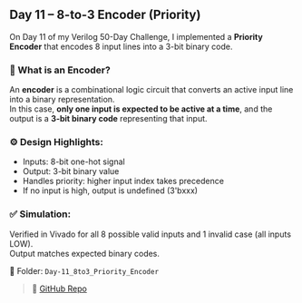 ## Day 11 – 8-to-3 Encoder (Priority)

On Day 11 of my Verilog 50-Day Challenge, I implemented a **Priority Encoder** that encodes 8 input lines into a 3-bit binary code.

### 🔎 What is an Encoder?
An **encoder** is a combinational logic circuit that converts an active input line into a binary representation.  
In this case, **only one input is expected to be active at a time**, and the output is a **3-bit binary code** representing that input.

### ⚙️ Design Highlights:
- Inputs: 8-bit one-hot signal
- Output: 3-bit binary value
- Handles priority: higher input index takes precedence
- If no input is high, output is undefined (3'bxxx)

### ✅ Simulation:
Verified in Vivado for all 8 possible valid inputs and 1 invalid case (all inputs LOW).  
Output matches expected binary codes.

📁 Folder: `Day-11_8to3_Priority_Encoder`
> 🔗 [GitHub Repo](https://github.com/dedeep-vlsi-fe-engg/verilog-50day-challenge.git)
